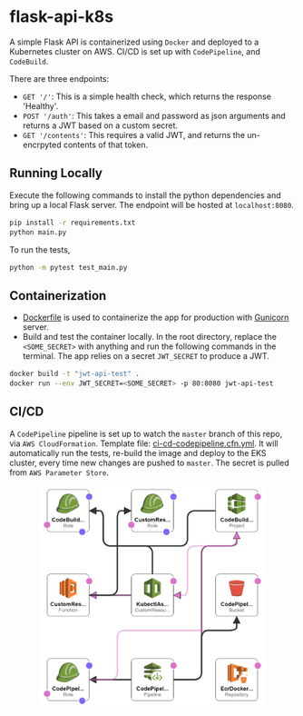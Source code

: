 # flask-api-k8s

A simple Flask API is containerized using `Docker` and deployed to a Kubernetes cluster on AWS. CI/CD is set up with `CodePipeline`, and `CodeBuild`.

There are three endpoints:

- `GET '/'`: This is a simple health check, which returns the response 'Healthy'. 
- `POST '/auth'`: This takes a email and password as json arguments and returns a JWT based on a custom secret.
- `GET '/contents'`: This requires a valid JWT, and returns the un-encrpyted contents of that token. 

## Running Locally
Execute the following commands to install the python dependencies and bring up a local Flask server. The endpoint will be hosted at `localhost:8080`.
```bash
pip install -r requirements.txt
python main.py
```

To run the tests,
```bash
python -m pytest test_main.py
```
     
## Containerization
- [Dockerfile](Dockerfile) is used to containerize the app for production with [Gunicorn](https://gunicorn.org/) server.
- Build and test the container locally. In the root directory, replace the `<SOME_SECRET>` with anything and run the following commands in the terminal. The app relies on a secret `JWT_SECRET` to produce a JWT.
```bash
docker build -t "jwt-api-test" .
docker run --env JWT_SECRET=<SOME_SECRET> -p 80:8080 jwt-api-test
```

## CI/CD
A `CodePipeline` pipeline is set up to watch the `master` branch of this repo, via `AWS CloudFormation`. Template file: [ci-cd-codepipeline.cfn.yml](./ci-cd-codepipeline.cfn.yml). It will automatically run the tests, re-build the image and deploy to the EKS cluster, every time new changes are pushed to `master`. The secret is pulled from `AWS Parameter Store`.

<p align="center">
  <img src="ci-cd-diagram.png" alt="drawing" width="400"/>
</p>
